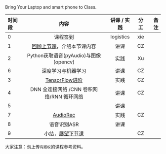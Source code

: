 Bring Your Laptop and smart phone  to Class. 

|时间段     |  内容    | 讲课 / 实践     |  分工  |  备注       |
| :---      |   :----:    |   :----:    |    :----:    | ---: |
|   0       |  课程签到     |  logistics   |     xie     |        |
|   1       |  [回顾上节课](../WW7/WW7-Plan.md)，介绍本节课内容     |  讲课    |     CZ     |         |
|   2       |  Python获取语音(pyAudio)与图像(opencv)    |   实践    |   Xu    |         |        
|   6       |  深度学习与机器学习    |  讲课    |   CZ    |          |
|   3       |  [TensorFlow进阶](TensorFlow-more.pdf)    |  实践    |    CZ   |         |
|   4       |  DNN 全连接网络 /CNN 卷积网络/RNN 循环网络 |   讲课    |    CZ   |         |
|   5       |      |   讲课    |       |         |
|   7       |   [AudioRec](../Course-Projects/speech-recog)    |   实践    |    CZ    |         |
|   8       |  语音识别ASR     |   讲课     |        |         |
|   9       |  小结，[展望下节课](../WW9/WW9-Plan.md)    |        |     CZ     |         |



大家注意：勿上传``有版权``的课程参考资料。
